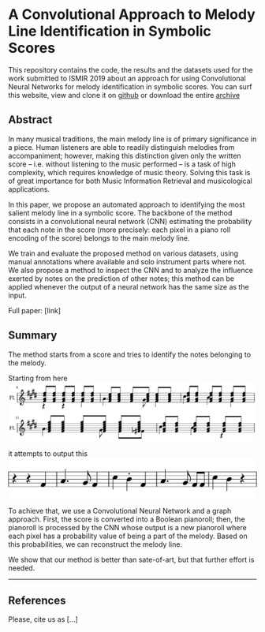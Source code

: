 # A Convolutional Approach to Melody Line Identification in Symbolic Scores
This repository contains the code, the results and the datasets used for the work
submitted to ISMIR 2019 about an approach for using Convolutional Neural Networks for
melody identification in symbolic scores. You can surf this website, view and clone it on
[github](https://github.com/2019paper/Symbolic-Melody-Identification) or download the entire
[archive](https://github.com/2019paper/Symbolic-Melody-Identification/tarball/master)

## Abstract
In many musical traditions, the main melody line is of primary
significance in a piece. Human listeners are able to readily distinguish
melodies from accompaniment; however, making this distinction
given only the written score – i.e. without listening
to the music performed – is a task of high complexity,
which requires knowledge of music theory. Solving this task
is of great importance for both Music Information Retrieval and
musicological applications.

In this paper, we propose an automated approach to
identifying the most salient melody line in a symbolic score.
The backbone of the method consists in a convolutional
neural network (CNN) estimating the probability that each
note in the score (more precisely: each pixel in a piano roll
encoding of the score) belongs to the main melody line.

We train and evaluate the proposed method on various
datasets, using manual annotations where available and
solo instrument parts where not. We also propose a method
to inspect the CNN and to analyze the influence exerted by
notes on the prediction of other notes; this method
can be applied whenever the output of a neural network
has the same size as the input. 

Full paper: [link]

## Summary
The method starts from a score and tries to identify the notes belonging to the melody.

Starting from here 
![Liszt](liszt_die_glocken_von_marling.png)

it attempts to output this
![Liszt melody](liszt_die_glocken_von_marling-melody.png)

To achieve that, we use a Convolutional Neural Network and a graph approach. First, the score is converted into a Boolean pianoroll; then, the pianoroll is processed by the CNN whose output is a new pianoroll where each pixel has a probability value of being a part of the melody. Based on this probabilities, we can reconstruct the melody line.

We show that our method is better than sate-of-art, but that further effort is needed.

---

## References
Please, cite us as [...]

